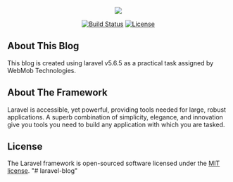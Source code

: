 <p align="center"><img src="https://laravel.com/assets/img/components/logo-laravel.svg"></p>

<p align="center">
<a href="https://travis-ci.org/laravel/framework"><img src="https://travis-ci.org/laravel/framework.svg" alt="Build Status"></a>
<a href="https://packagist.org/packages/laravel/framework"><img src="https://poser.pugx.org/laravel/framework/license.svg" alt="License"></a>
</p>

## About This Blog

This blog is created using laravel v5.6.5 as a practical task assigned by WebMob Technologies.

## About The Framework

Laravel is accessible, yet powerful, providing tools needed for large, robust applications. A superb combination of simplicity, elegance, and innovation give you tools you need to build any application with which you are tasked.



## License

The Laravel framework is open-sourced software licensed under the [MIT license](http://opensource.org/licenses/MIT).
"# laravel-blog" 
